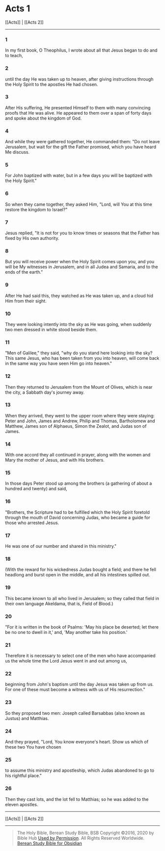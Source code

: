 # Acts 1

[[Acts]] | [[Acts 2]]

---

### 1
In my first book, O Theophilus, I wrote about all that Jesus began to do and to teach,

### 2
until the day He was taken up to heaven, after giving instructions through the Holy Spirit to the apostles He had chosen.

### 3
After His suffering, He presented Himself to them with many convincing proofs that He was alive. He appeared to them over a span of forty days and spoke about the kingdom of God.

### 4
And while they were gathered together, He commanded them: "Do not leave Jerusalem, but wait for the gift the Father promised, which you have heard Me discuss.

### 5
For John baptized with water, but in a few days you will be baptized with the Holy Spirit."

### 6
So when they came together, they asked Him, "Lord, will You at this time restore the kingdom to Israel?"

### 7
Jesus replied, "It is not for you to know times or seasons that the Father has fixed by His own authority.

### 8
But you will receive power when the Holy Spirit comes upon you, and you will be My witnesses in Jerusalem, and in all Judea and Samaria, and to the ends of the earth."

### 9
After He had said this, they watched as He was taken up, and a cloud hid Him from their sight.

### 10
They were looking intently into the sky as He was going, when suddenly two men dressed in white stood beside them.

### 11
"Men of Galilee," they said, "why do you stand here looking into the sky? This same Jesus, who has been taken from you into heaven, will come back in the same way you have seen Him go into heaven."

### 12
Then they returned to Jerusalem from the Mount of Olives, which is near the city, a Sabbath day's journey away.

### 13
When they arrived, they went to the upper room where they were staying: Peter and John, James and Andrew, Philip and Thomas, Bartholomew and Matthew, James son of Alphaeus, Simon the Zealot, and Judas son of James.

### 14
With one accord they all continued in prayer, along with the women and Mary the mother of Jesus, and with His brothers.

### 15
In those days Peter stood up among the brothers (a gathering of about a hundred and twenty) and said,

### 16
"Brothers, the Scripture had to be fulfilled which the Holy Spirit foretold through the mouth of David concerning Judas, who became a guide for those who arrested Jesus.

### 17
He was one of our number and shared in this ministry."

### 18
(With the reward for his wickedness Judas bought a field; and there he fell headlong and burst open in the middle, and all his intestines spilled out.

### 19
This became known to all who lived in Jerusalem; so they called that field in their own language Akeldama, that is, Field of Blood.)

### 20
"For it is written in the book of Psalms: 'May his place be deserted; let there be no one to dwell in it,' and, 'May another take his position.'

### 21
Therefore it is necessary to select one of the men who have accompanied us the whole time the Lord Jesus went in and out among us,

### 22
beginning from John's baptism until the day Jesus was taken up from us. For one of these must become a witness with us of His resurrection."

### 23
So they proposed two men: Joseph called Barsabbas (also known as Justus) and Matthias.

### 24
And they prayed, "Lord, You know everyone's heart. Show us which of these two You have chosen

### 25
to assume this ministry and apostleship, which Judas abandoned to go to his rightful place."

### 26
Then they cast lots, and the lot fell to Matthias; so he was added to the eleven apostles.

---

[[Acts]] | [[Acts 2]]

---

> The Holy Bible, Berean Study Bible, BSB
> Copyright &copy;2016, 2020 by Bible Hub
> [Used by Permission](https://berean.bible/terms.htm). All Rights Reserved Worldwide.
> [Berean Study Bible for Obsidian](https://github.com/gapmiss/berean-study-bible-for-obsidian)

